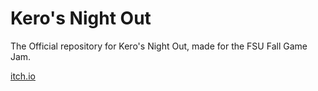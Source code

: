 # Kero's Night Out
The Official repository for Kero's Night Out, made for the FSU Fall Game Jam.

[itch.io](https://benthehun1.itch.io/keros-night-out)
